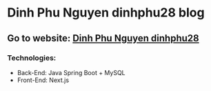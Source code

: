 # Dinh Phu Nguyen dinhphu28 blog

## Go to website: [Dinh Phu Nguyen dinhphu28](https://dinhphu28.tech/blogs)

### Technologies:

* Back-End: Java Spring Boot + MySQL
* Front-End: Next.js